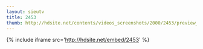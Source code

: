 ```yaml
---
layout: sieutv
title: 2453
thumb: http://hdsite.net/contents/videos_screenshots/2000/2453/preview_360p.mp4.jpg
---
```

{% include iframe src='http://hdsite.net/embed/2453' %}
 
